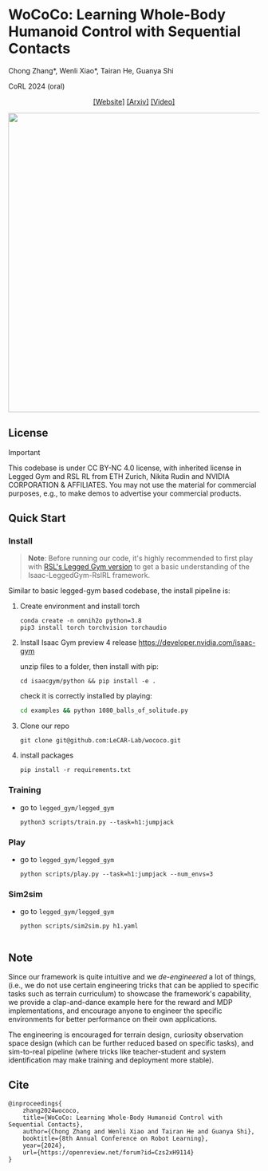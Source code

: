 
# WoCoCo: Learning Whole-Body Humanoid Control with Sequential Contacts

Chong Zhang\*, Wenli Xiao\*, Tairan He, Guanya Shi

CoRL 2024 (oral)


<div align="center">

[[Website]](https://lecar-lab.github.io/wococo/)
[[Arxiv]](https://arxiv.org/abs/2406.06005)
[[Video]](https://www.youtube.com/watch?v=_S6DNhPDuTw&t=1s&ab_channel=LeCARLabatCMU)

<img src="./media/WoCoCo.gif" width="600px"/>

</div>



## License 

> [!IMPORTANT]
> This codebase is under CC BY-NC 4.0 license, with inherited license in Legged Gym and RSL RL from ETH Zurich, Nikita Rudin and NVIDIA CORPORATION & AFFILIATES. You may not use the material for commercial purposes, e.g., to make demos to advertise your commercial products.

## Quick Start

### Install
> **Note**: Before running our code, it's highly recommended to first play with [RSL's Legged Gym version](https://github.com/leggedrobotics/legged_gym) to get a basic understanding of the Isaac-LeggedGym-RslRL framework.

Similar to basic legged-gym based codebase, the install pipeline is:
1. Create environment and install torch

   ```text
   conda create -n omnih2o python=3.8 
   pip3 install torch torchvision torchaudio 
   ```

   

2. Install Isaac Gym preview 4 release https://developer.nvidia.com/isaac-gym

   unzip files to a folder, then install with pip:

   `cd isaacgym/python && pip install -e .`

   check it is correctly installed by playing: 

   ```cmd
   cd examples && python 1080_balls_of_solitude.py
   ```

3. Clone our repo
    
    ```
    git clone git@github.com:LeCAR-Lab/wococo.git
    ```

4. install packages
    ```
    pip install -r requirements.txt
    ```


### Training

- go to `legged_gym/legged_gym`

    ```
    python3 scripts/train.py --task=h1:jumpjack
    ```

### Play

- go to `legged_gym/legged_gym`
  
    ```
    python scripts/play.py --task=h1:jumpjack --num_envs=3
    ```

### Sim2sim

- go to `legged_gym/legged_gym`

    ```
    python scripts/sim2sim.py h1.yaml


## Note

Since our framework is quite intuitive and we *de-engineered* a lot of things, (i.e., we do not use certain engineering tricks that can be applied to specific tasks such as terrain curriculum) to showcase the framework's capability, we provide a clap-and-dance example here for the reward and MDP implementations, and encourage anyone to engineer the specific environments for better performance on their own applications.

The engineering is encouraged for terrain design, curiosity observation space design (which can be further reduced based on specific tasks), and sim-to-real pipeline (where tricks like teacher-student and system identification may make training and deployment more stable).

## Cite

```
@inproceedings{
    zhang2024wococo,
    title={WoCoCo: Learning Whole-Body Humanoid Control with Sequential Contacts},
    author={Chong Zhang and Wenli Xiao and Tairan He and Guanya Shi},
    booktitle={8th Annual Conference on Robot Learning},
    year={2024},
    url={https://openreview.net/forum?id=Czs2xH9114}
}
```
